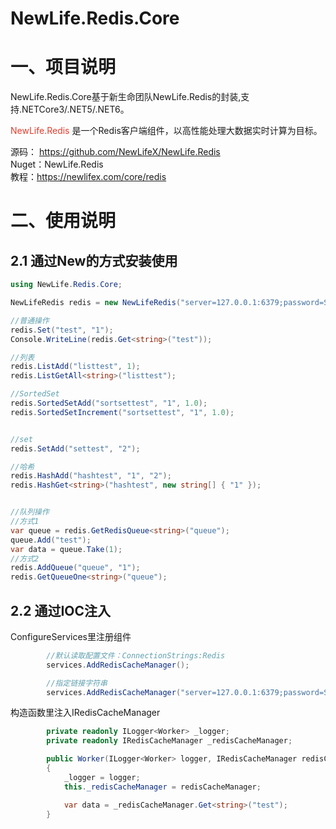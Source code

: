 # NewLife.Redis.Core

<h1>一、项目说明</h1>
<p>NewLife.Redis.Core基于新生命团队NewLife.Redis的封装,支持.NETCore3/.NET5/.NET6。</p>
<p dir="auto"><span style="color: #e03e2d;">NewLife.Redis</span> 是一个Redis客户端组件，以高性能处理大数据实时计算为目标。</p>
<p dir="auto">源码：&nbsp;<a href="https://github.com/NewLifeX/NewLife.Redis">https://github.com/NewLifeX/NewLife.Redis</a><br />Nuget：NewLife.Redis<br />教程：<a href="https://newlifex.com/core/redis" rel="nofollow">https://newlifex.com/core/redis</a></p>
<h1>二、使用说明</h1>
<h2>2.1 通过New的方式安装使用</h2>

```csharp
using NewLife.Redis.Core;

NewLifeRedis redis = new NewLifeRedis("server=127.0.0.1:6379;password=Shiny123456;db=4");

//普通操作
redis.Set("test", "1");
Console.WriteLine(redis.Get<string>("test"));

//列表
redis.ListAdd("listtest", 1);
redis.ListGetAll<string>("listtest");

//SortedSet
redis.SortedSetAdd("sortsettest", "1", 1.0);
redis.SortedSetIncrement("sortsettest", "1", 1.0);


//set
redis.SetAdd("settest", "2");

//哈希
redis.HashAdd("hashtest", "1", "2");
redis.HashGet<string>("hashtest", new string[] { "1" });


//队列操作
//方式1
var queue = redis.GetRedisQueue<string>("queue");
queue.Add("test");
var data = queue.Take(1);
//方式2
redis.AddQueue("queue", "1");
redis.GetQueueOne<string>("queue");
```

<h2>2.2 通过IOC注入</h2>
<p>ConfigureServices里注册组件</p>

```csharp
        //默认读取配置文件：ConnectionStrings:Redis
        services.AddRedisCacheManager();

        //指定链接字符串
        services.AddRedisCacheManager("server=127.0.0.1:6379;password=Shiny123456;db=4");
```

<p>构造函数里注入IRedisCacheManager</p>

```csharp
        private readonly ILogger<Worker> _logger;
        private readonly IRedisCacheManager _redisCacheManager;

        public Worker(ILogger<Worker> logger, IRedisCacheManager redisCacheManager)
        {
            _logger = logger;
            this._redisCacheManager = redisCacheManager;

            var data = _redisCacheManager.Get<string>("test");
        }
```

